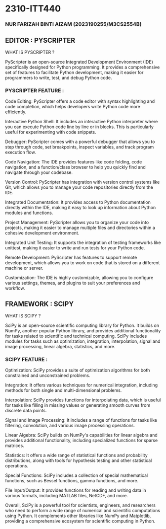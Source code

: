 # 2310-ITT440

### NUR FARIZAH BINTI AIZAM (2023190255/M3CS2554B)

## EDITOR : PYSCRIPTER

WHAT IS PYSCRIPTER ?

PyScripter is an open-source Integrated Development Environment (IDE) specifically designed for Python programming. It provides a comprehensive set of features to facilitate Python development, making it easier for programmers to write, test, and debug Python code.

### PYSCRIPTER FEATURE :

Code Editing: PyScripter offers a code editor with syntax highlighting and code completion, which helps developers write Python code more efficiently.

Interactive Python Shell: It includes an interactive Python interpreter where you can execute Python code line by line or in blocks. This is particularly useful for experimenting with code snippets.

Debugger: PyScripter comes with a powerful debugger that allows you to step through code, set breakpoints, inspect variables, and track program execution flow.

Code Navigation: The IDE provides features like code folding, code navigation, and a function/class browser to help you quickly find and navigate through your codebase.

Version Control: PyScripter has integration with version control systems like Git, which allows you to manage your code repositories directly from the IDE.

Integrated Documentation: It provides access to Python documentation directly within the IDE, making it easy to look up information about Python modules and functions.

Project Management: PyScripter allows you to organize your code into projects, making it easier to manage multiple files and directories within a cohesive development environment.

Integrated Unit Testing: It supports the integration of testing frameworks like unittest, making it easier to write and run tests for your Python code.

Remote Development: PyScripter has features to support remote development, which allows you to work on code that is stored on a different machine or server.

Customization: The IDE is highly customizable, allowing you to configure various settings, themes, and plugins to suit your preferences and workflow.

## FRAMEWORK : SCIPY

WHAT IS SCIPY ?

SciPy is an open-source scientific computing library for Python. It builds on NumPy, another popular Python library, and provides additional functionality for tasks related to scientific and technical computing. SciPy includes modules for tasks such as optimization, integration, interpolation, signal and image processing, linear algebra, statistics, and more.

### SCIPY FEATURE :

Optimization: SciPy provides a suite of optimization algorithms for both constrained and unconstrained problems.

Integration: It offers various techniques for numerical integration, including methods for both single and multi-dimensional problems.

Interpolation: SciPy provides functions for interpolating data, which is useful for tasks like filling in missing values or generating smooth curves from discrete data points.

Signal and Image Processing: It includes a range of functions for tasks like filtering, convolution, and various image processing operations.

Linear Algebra: SciPy builds on NumPy's capabilities for linear algebra and provides additional functionality, including specialized functions for sparse matrices.

Statistics: It offers a wide range of statistical functions and probability distributions, along with tools for hypothesis testing and other statistical operations.

Special Functions: SciPy includes a collection of special mathematical functions, such as Bessel functions, gamma functions, and more.

File Input/Output: It provides functions for reading and writing data in various formats, including MATLAB files, NetCDF, and more.

Overall, SciPy is a powerful tool for scientists, engineers, and researchers who need to perform a wide range of numerical and scientific computations using Python. It complements other libraries like NumPy and Matplotlib, providing a comprehensive ecosystem for scientific computing in Python.


